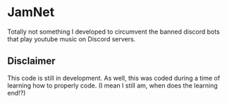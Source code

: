 # JamNet

Totally not something I developed to circumvent the banned discord bots that play youtube music on Discord servers.

## Disclaimer 

This code is still in development. As well, this was coded during a time of learning how to properly code. (I mean I still am, when does the learning end!?)

